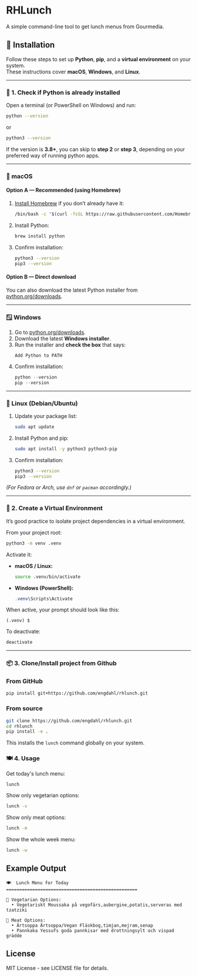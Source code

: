 # RHLunch

A simple command-line tool to get lunch menus from Gourmedia.

## 🧩 Installation

Follow these steps to set up **Python**, **pip**, and a **virtual environment** on your system.  
These instructions cover **macOS**, **Windows**, and **Linux**.

---

### 🐍 1. Check if Python is already installed

Open a terminal (or PowerShell on Windows) and run:

```bash
python --version
```

or

```bash
python3 --version
```

If the version is **3.8+**, you can skip to **step 2** or **step 3**, depending on your preferred way of running python apps.

---

### 🍎 macOS

#### Option A — Recommended (using Homebrew)

1. [Install Homebrew](https://brew.sh) if you don’t already have it:
   ```bash
   /bin/bash -c "$(curl -fsSL https://raw.githubusercontent.com/Homebrew/install/HEAD/install.sh)"
   ```
2. Install Python:
   ```bash
   brew install python
   ```
3. Confirm installation:
   ```bash
   python3 --version
   pip3 --version
   ```

#### Option B — Direct download

You can also download the latest Python installer from [python.org/downloads](https://www.python.org/downloads/).

---

### 🪟 Windows

1. Go to [python.org/downloads](https://www.python.org/downloads/windows/).
2. Download the latest **Windows installer**.
3. Run the installer and **check the box** that says:
   ```
   Add Python to PATH
   ```
4. Confirm installation:
   ```powershell
   python --version
   pip --version
   ```

---

### 🐧 Linux (Debian/Ubuntu)

1. Update your package list:
   ```bash
   sudo apt update
   ```
2. Install Python and pip:
   ```bash
   sudo apt install -y python3 python3-pip
   ```
3. Confirm installation:
   ```bash
   python3 --version
   pip3 --version
   ```

*(For Fedora or Arch, use `dnf` or `pacman` accordingly.)*

---

### 🧱 2. Create a Virtual Environment

It’s good practice to isolate project dependencies in a virtual environment.

From your project root:

```bash
python3 -m venv .venv
```

Activate it:

- **macOS / Linux:**
  ```bash
  source .venv/bin/activate
  ```

- **Windows (PowerShell):**
  ```powershell
  .venv\Scripts\Activate
  ```

When active, your prompt should look like this:
```
(.venv) $
```

To deactivate:
```bash
deactivate
```

---

### 📦 3. Clone/Install project from Github

### From GitHub

```bash
pip install git+https://github.com/engdahl/rhlunch.git
```

### From source

```bash
git clone https://github.com/engdahl/rhlunch.git
cd rhlunch
pip install -e .
```

This installs the `lunch` command globally on your system.

### 🍽️ 4. Usage

Get today's lunch menu:

```bash
lunch
```

Show only vegetarian options:

```bash
lunch -v
```

Show only meat options:

```bash
lunch -m
```

Show the whole week menu:

```bash
lunch -w
```

## Example Output

```
🍽️  Lunch Menu for Today
==================================================

🥬 Vegetarian Options:
  • Vegetariskt Moussaka på vegofärs,aubergine,potatis,serveras med tzatziki

🥩 Meat Options:
  • Ärtsoppa Ärtsoppa/Vegan Fläskbog,timjan,mejram,senap
  • Pannkaka Yessufs goda pannkisar med drottningsylt och vispad grädde
```

## License

MIT License - see LICENSE file for details.

